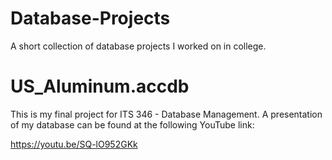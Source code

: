 # Database-Projects
A short collection of database projects I worked on in college. 

# US_Aluminum.accdb

This is my final project for ITS 346 - Database Management. A presentation of my database can be found at the following YouTube link:

https://youtu.be/SQ-lO952GKk
